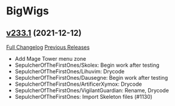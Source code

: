 # BigWigs

## [v233.1](https://github.com/BigWigsMods/BigWigs/tree/v233.1) (2021-12-12)
[Full Changelog](https://github.com/BigWigsMods/BigWigs/compare/v233...v233.1) [Previous Releases](https://github.com/BigWigsMods/BigWigs/releases)

- Add Mage Tower menu zone  
- SepulcherOfTheFirstOnes/Skolex: Begin work after testing  
- SepulcherOfTheFirstOnes/Lihuvim: Drycode  
- SepulcherOfTheFirstOnes/Dausegne: Begin work after testing  
- SepulcherOfTheFirstOnes/ArtificerXymox: Drycode  
- SepulcherOfTheFirstOnes/VigilantGuardian: Rename, Drycode  
- SepulcherOfTheFirstOnes: Import Skeleton files (#1130)  
